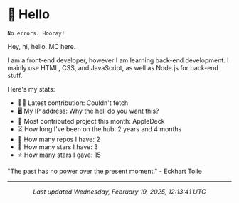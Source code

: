 # 👋 Hello

```
No errors. Hooray!
```

Hey, hi, hello. MC here.

I am a front-end developer, however I am learning back-end development. I mainly use HTML, CSS, and JavaScript, as well as Node.js for back-end stuff.

Here's my stats:

- 🧑‍💻 Latest contribution: Couldn&#39;t fetch
- 🖥 My IP address: Why the hell do you want this?
- 🤝 Most contributed project this month: AppleDeck
- ⏳ How long I've been on the hub: 2 years and 4 months
- 📰 How many repos I have: 2
- 🌟 How many stars I have: 3
- ⭐ How many stars I gave: 15

"The past has no power over the present moment."
 \- Eckhart Tolle

---

<p align="center"><i>Last updated Wednesday, February 19, 2025, 12:13:41 UTC</i></p>

